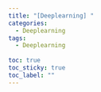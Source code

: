 ```yaml
---
title: "[Deeplearning] "
categories:
  - Deeplearning
tags:
  - Deeplearning
  
toc: true
toc_sticky: true
toc_label: ""
---
```


